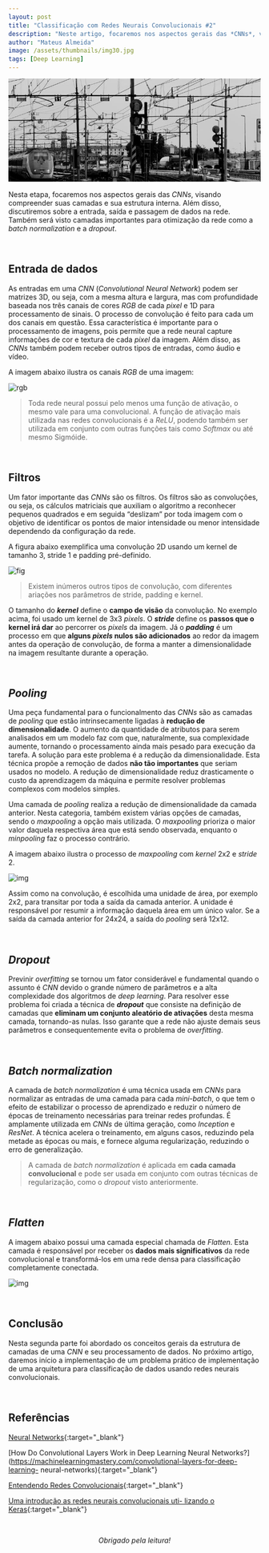 ```yaml
---
layout: post
title: "Classificação com Redes Neurais Convolucionais #2"
description: "Neste artigo, focaremos nos aspectos gerais das *CNNs*, visando compreender suas camadas e sua estrutura interna"
author: "Mateus Almeida"
image: /assets/thumbnails/img30.jpg
tags: [Deep Learning]
---
```


![Birds](/assets/thumbnails/img30.jpg)

Nesta etapa, focaremos nos aspectos gerais das *CNNs*, visando compreender suas camadas e sua estrutura interna. Além disso, discutiremos sobre a entrada, saída e passagem de dados na rede. Também será visto camadas importantes para otimização da rede como a *batch normalization* e a *dropout*.

&nbsp;

## Entrada de dados

As entradas em uma *CNN* (*Convolutional Neural Network*) podem ser matrizes 3D, ou seja, com a mesma altura e largura, mas com profundidade baseada nos três canais de cores *RGB* de cada *pixel* e 1D para processamento de sinais. O processo de convolução é feito para cada um dos canais em questão. Essa característica é importante para o processamento de imagens, pois permite que a rede neural capture informações de cor e textura de cada *pixel* da imagem. Além disso, as *CNNs* também podem receber outros tipos de entradas, como áudio e vídeo.

A imagem abaixo ilustra os canais *RGB* de uma imagem:

![rgb](https://imgur.com/EexYYaw.png)

> Toda rede neural possui pelo menos uma função de ativação, o mesmo vale para uma convolucional. A função de ativação mais utilizada nas redes convolucionais é a *ReLU*, podendo também ser utilizada em conjunto com outras funções tais como *Softmax* ou até mesmo Sigmóide.

&nbsp;

## Filtros

Um fator importante das *CNNs* são os filtros. Os filtros são as convoluções, ou seja, os cálculos matriciais que auxiliam o algoritmo a reconhecer pequenos quadrados e em seguida “deslizam” por toda imagem com o objetivo de identificar os pontos de maior intensidade ou menor intensidade dependendo da configuração da rede.

A figura abaixo exemplifica uma convolução 2D usando um kernel de tamanho 3, stride 1 e padding pré-definido. 

![fig](https://imgur.com/pgB4D05.png)

> Existem inúmeros outros tipos de convolução, com diferentes ariações nos parâmetros de stride, padding e kernel.

O tamanho do ***kernel*** define o **campo de visão** da convolução. No exemplo acima, foi usado um kernel de 3x3 *pixels*. O ***stride*** define os **passos que o kernel irá dar** ao percorrer os *pixels* da imagem. Já o ***padding*** é um processo em que **alguns *pixels* nulos são adicionados** ao redor da imagem antes da operação de convolução, de forma a manter a dimensionalidade na imagem resultante durante a operação.

&nbsp;

## *Pooling*

Uma peça fundamental para o funcionalmento das *CNNs* são as camadas de *pooling* que estão intrinsecamente ligadas à **redução de dimensionalidade**. O aumento da quantidade de atributos para serem analisados em um modelo faz com que, naturalmente, sua complexidade aumente, tornando o processamento ainda mais pesado para execução da tarefa. A solução para este problema é a redução da dimensionalidade. Esta técnica propõe a remoção de dados **não tão importantes** que seriam usados no modelo. A redução de dimensionalidade reduz drasticamente o custo da aprendizagem da máquina e permite resolver problemas complexos com modelos simples.

Uma camada de *pooling* realiza a redução de dimensionalidade da camada anterior. Nesta categoria, também existem várias opções de camadas, sendo o *maxpooling* a opção mais utilizada. O *maxpooling* prioriza o maior valor daquela respectiva área que está sendo observada, enquanto o *minpooling* faz o processo contrário.

A imagem abaixo ilustra o processo de *maxpooling* com *kernel* 2x2 e *stride* 2.

![img](https://imgur.com/w2jxMuj.png)

Assim como na convolução, é escolhida uma unidade de área, por exemplo 2x2, para transitar por toda a saída da camada anterior. A unidade é responsável por resumir a informação daquela área em um único valor. Se a saída da camada anterior for 24x24, a saída do *pooling* será 12x12.

&nbsp;

## *Dropout*

Previnir *overfitting* se tornou um fator considerável e fundamental quando o assunto é *CNN* devido o grande número de parâmetros e a alta complexidade dos algoritmos de *deep learning*. Para resolver esse problema foi criada a técnica de ***dropout*** que consiste na definição de camadas que **eliminam um conjunto aleatório de ativações** desta mesma camada, tornando-as nulas. Isso garante que a rede não ajuste demais seus parâmetros e consequentemente evita o problema de *overfitting*.

&nbsp;

## *Batch normalization*

A camada de *batch normalization* é uma técnica usada em *CNNs* para normalizar as entradas de uma camada para cada *mini-batch*, o que tem o efeito de estabilizar o processo de aprendizado e reduzir o número de épocas de treinamento necessárias para treinar redes profundas. É amplamente utilizada em *CNNs* de última geração, como *Inception* e *ResNet*. A técnica acelera o treinamento, em alguns casos, reduzindo pela metade as épocas ou mais, e fornece alguma regularização, reduzindo o erro de generalização.

> A camada de *batch normalization* é aplicada em **cada camada convolucional** e pode ser usada em conjunto com outras técnicas de regularização, como o *dropout* visto anteriormente.

&nbsp;

## *Flatten*

A imagem abaixo possui uma camada especial chamada de *Flatten*. Esta camada é responsável por receber os **dados mais significativos** da rede convolucional e transformá-los em uma rede densa para classificação completamente conectada.

![img](https://imgur.com/hrcDhou.png)

&nbsp;

## Conclusão

Nesta segunda parte foi abordado os conceitos gerais da estrutura de camadas de uma *CNN* e seu processamento de dados. No próximo artigo, daremos início a implementação de um problema prático de implementação de uma arquitetura para classificação de dados usando redes neurais convolucionais.

&nbsp;

## Referências

[Neural Networks](https://ml4a.github.io/ml4a/neuralnetworks/){:target="_blank"}

[How Do Convolutional Layers Work in Deep Learning Neural Networks?](https://machinelearningmastery.com/convolutional-layers-for-deep-learning-
neural-networks){:target="_blank"}

[Entendendo Redes Convolucionais](https://medium.com/neuronio-br/entendendo-redes-convolucionais-cnns-d10359f2118){:target="_blank"}

[Uma introdução as redes neurais convolucionais uti-
lizando o Keras](https://medium.com/data-hackers/uma-introdu%C3%A7%C3%A3o-as-redes-neurais-convolucionais-utilizando-o-keras-41ee8dcc033e){:target="_blank"}

<br><center><i>Obrigado pela leitura!</i></center>
